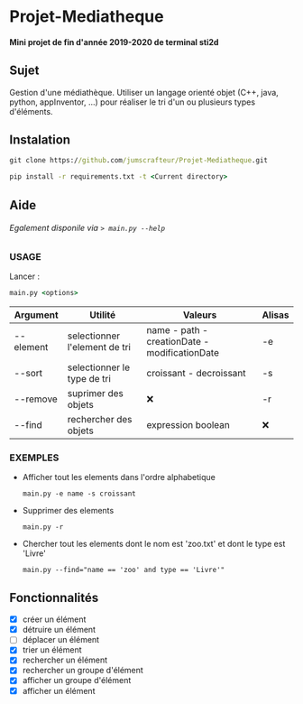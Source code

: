 # Projet-Mediatheque

#### Mini projet de fin d'année 2019-2020 de terminal sti2d

## Sujet

Gestion d'une médiathèque.
Utiliser un langage orienté objet (C++, java, python, appInventor, ...) pour réaliser le tri d'un ou plusieurs types d'éléments.

## Instalation

```cmd
git clone https://github.com/jumscrafteur/Projet-Mediatheque.git

pip install -r requirements.txt -t <Current directory>
```

## Aide
###### Egalement disponile via `> main.py --help`
### USAGE

Lancer :

```cmd
main.py <options>
```
| Argument  | Utilité                       | Valeurs                                      | Alisas |
| --------- | ----------------------------- | -------------------------------------------- | ------ | 
| --element | selectionner l'element de tri | name - path -creationDate - modificationDate | -e     |
| --sort    | selectionner le type de tri   | croissant - decroissant                      | -s     |
| --remove  | suprimer des objets           | ❌                                           | -r     |
| --find    | rechercher des objets         | expression boolean                           | ❌     |

### EXEMPLES

* Afficher tout les elements dans l'ordre alphabetique 
  ```
  main.py -e name -s croissant
  ```

- Supprimer des elements
  ```
  main.py -r
  ```


* Chercher tout les elements dont le nom est 'zoo.txt' et dont le type est 'Livre'
  ```
  main.py --find="name == 'zoo' and type == 'Livre'"
  ```

## Fonctionnalités 

* [x] créer un élément
* [x] détruire un élément
* [ ] déplacer un élément
* [x] trier un élément
* [x] rechercher un élément
* [x] rechercher un groupe d'élément
* [x] afficher un groupe d'élément
* [x] afficher un élément
